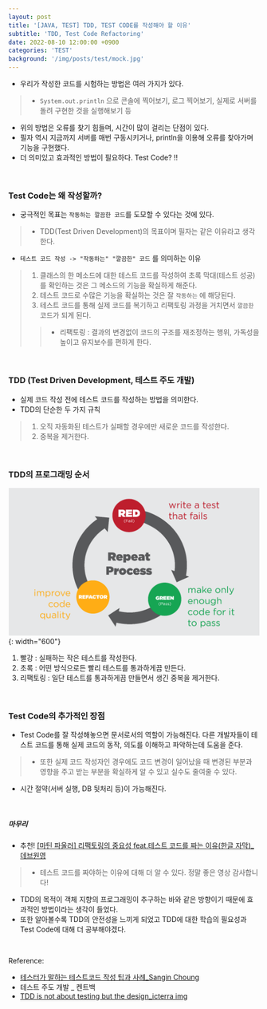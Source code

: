 ```yaml
---
layout: post
title: '[JAVA, TEST] TDD, TEST CODE를 작성해야 할 이유'
subtitle: 'TDD, Test Code Refactoring'
date: 2022-08-10 12:00:00 +0900
categories: 'TEST'
background: '/img/posts/test/mock.jpg'
---
```


- 우리가 작성한 코드를 시험하는 방법은 여러 가지가 있다.
> - `System.out.println` 으로 콘솔에 찍어보기, 로그 찍어보기, 실제로 서버를 돌려 구현한 것을 실행해보기 등
- 위의 방법은 오류를 찾기 힘들며, 시간이 많이 걸리는 단점이 있다.
- 필자 역시 지금까지 서버를 매번 구동시키거나, println을 이용해 오류를 찾아가며 기능을 구현했다.
- 더 의미있고 효과적인 방법이 필요하다. Test Code? !!

<br>

### Test Code는 왜 작성할까?
- 궁극적인 목표는 `작동하는 깔끔한 코드`를 도모할 수 있다는 것에 있다. 
> - TDD(Test Driven Development)의 목표이며 필자는 같은 이유라고 생각한다.
- `테스트 코드 작성 -> "작동하는" "깔끔한" 코드` 를 의미하는 이유
> 1. 클래스의 한 메소드에 대한 테스트 코드를 작성하여 초록 막대(테스트 성공)를 확인하는 것은 그 메소드의 기능을 확실하게 해준다.
> 2. 테스트 코드로 수많은 기능을 확실하는 것은 잘 `작동하는` 에 해당된다. 
> 3. 테스트 코드를 통해 실제 코드를 복기하고 리팩토링 과정을 거치면서 `깔끔한` 코드가 되게 된다.
> > - 리팩토링 : 결과의 변경없이 코드의 구조를 재조정하는 행위, 가독성을 높이고 유지보수를 편하게 한다. 

<br>

### TDD (Test Driven Development, 테스트 주도 개발)
- 실제 코드 작성 전에 테스트 코드를 작성하는 방법을 의미한다. 
- TDD의 단순한 두 가지 규칙
> 1. 오직 자동화된 테스트가 실패할 경우에만 새로운 코드를 작성한다.
> 2. 중복을 제거한다. 

<br>

### TDD의 프로그래밍 순서

![tdd](/img/posts/test/tdd.png){: width="600"}

1. 빨강 : 실패하는 작은 테스트를 작성한다.
2. 초록 : 어떤 방식으로든 빨리 테스트를 통과하게끔 만든다.
3. 리팩토링 : 일단 테스트를 통과하게끔 만들면서 생긴 중복을 제거한다.

<br>

### Test Code의 추가적인 장점
- Test Code를 잘 작성해놓으면 문서로서의 역할이 가능해진다. 다른 개발자들이 테스트 코드를 통해 실제 코드의 동작, 의도를 이해하고 파악하는데 도움을 준다.
> - 또한 실제 코드 작성자인 경우에도 코드 변경이 일어났을 때 변경된 부분과 영향을 주고 받는 부분을 확실하게 알 수 있고 실수도 줄여줄 수 있다. 
- 시간 절약(서버 실행, DB 뒷처리 등)이 가능해진다.

<br>

##### 마무리
- 추천! [[마틴 파울러] 리팩토링의 중요성 feat.테스트 코드를 짜는 이유(한글 자막)_데브원영](https://www.youtube.com/watch?v=mNPpfB8JSIU)
> - 테스트 코드를 짜야하는 이유에 대해 더 알 수 있다. 정말 좋은 영상 감사합니다!
- TDD의 목적이 객체 지향의 프로그래밍이 추구하는 바와 같은 방향이기 때문에 효과적인 방법이라는 생각이 들었다. 
- 또한 알아볼수록 TDD의 안전성을 느끼게 되었고 TDD에 대한 학습의 필요성과 Test Code에 대해 더 공부해야겠다. 

<br>

Reference:
- [테스터가 말하는 테스트코드 작성 팁과 사례_Sangin Choung](https://www.slideshare.net/genycho/ss-64153730)
- 테스트 주도 개발 _ 켄트백
- [TDD is not about testing but the design_icterra img](https://www.icterra.com/tdd-is-not-about-testing-but-the-design/)